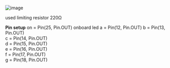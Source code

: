 ![image](https://user-images.githubusercontent.com/51447817/111602596-cbae9e80-87d3-11eb-89d5-3e6bb31a76d8.png)

  used limiting resistor 220Ω 
 
**Pin setup**
on = Pin(25, Pin.OUT) onboard led
a = Pin(12, Pin.OUT)
b = Pin(13, Pin.OUT)   
c = Pin(14, Pin.OUT)   
d = Pin(15, Pin.OUT)   
e = Pin(16, Pin.OUT)   
f = Pin(17, Pin.OUT)   
g = Pin(18, Pin.OUT)                   
